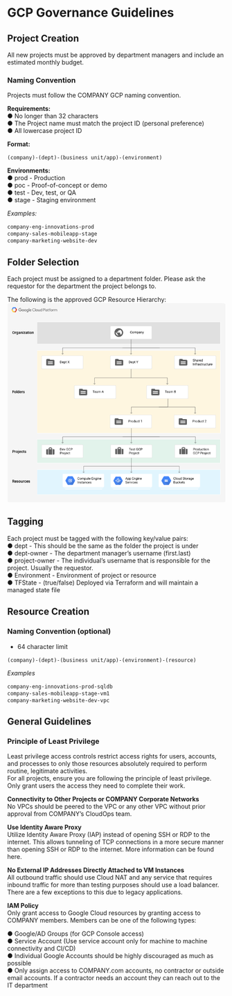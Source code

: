 # GCP Governance Guidelines 

## Project Creation
All new projects must be approved by department managers and include an estimated monthly budget.  

### **Naming Convention**
Projects must follow the COMPANY GCP naming convention.  

**Requirements:**   
●	No longer than 32 characters   
●	The Project name must match the project ID (personal preference)  
●	All lowercase project ID  


**Format:**  
```
(company)-(dept)-(business unit/app)-(environment)
```

**Environments:**  
●	prod	- Production   
●	poc	    - Proof-of-concept or demo  
●	test	- Dev, test, or QA  
●	stage   - Staging environment  

_Examples:_  
```
company-eng-innovations-prod  
company-sales-mobileapp-stage  
company-marketing-website-dev  
```
  

## Folder Selection
Each project must be assigned to a department folder. Please ask the requestor for the department the project belongs to.

The following is the approved GCP Resource Hierarchy:
![GCP Hierarchy Example](/img/gcp-hierarchy.png)

## Tagging
Each project must be tagged with the following key/value pairs:  
●	dept - This should be the same as the folder the project is under  
●	dept-owner - The department manager’s username (first.last)  
●	project-owner - The individual’s username that is responsible for the project. Usually the requestor.  
●	Environment - Environment of project or resource  
●	TFState  - (true/false) Deployed via Terraform and will maintain a managed state file  

## Resource Creation 
### **Naming Convention (optional)**
* 64 character limit  
```
(company)-(dept)-(business unit/app)-(environment)-(resource)
```
_Examples_  
```
company-eng-innovations-prod-sqldb  
company-sales-mobileapp-stage-vm1  
company-marketing-website-dev-vpc
```
## General Guidelines
### **Principle of Least Privilege**
Least privilege access controls restrict access rights for users, accounts, and processes to only those resources absolutely required to perform routine, legitimate activities.   
For all projects, ensure you are following the principle of least privilege. Only grant users the access they need to complete their work.  

**Connectivity to Other Projects or COMPANY Corporate Networks**  
No VPCs should be peered to the <PRIMARY SHARED VPC> VPC or any other VPC without prior approval from COMPANY’s CloudOps team.

**Use Identity Aware Proxy**  
Utilize Identity Aware Proxy (IAP) instead of opening SSH or RDP to the internet. This allows tunneling of TCP connections in a more secure manner than opening SSH or RDP to the internet. More information can be found here.

**No External IP Addresses Directly Attached to VM Instances**  
All outbound traffic should use Cloud NAT and any service that requires inbound traffic for more than testing purposes should use a load balancer. There are a few exceptions to this due to legacy applications.

**IAM Policy**  
Only grant access to Google Cloud resources by granting access to COMPANY members. Members can be one of the following types:

●	Google/AD Groups (for GCP Console access)  
●	Service Account (Use service account only for machine to machine connectivity and CI/CD)  
●	Individual Google Accounts should be highly discouraged as much as possible  
●	Only assign access to COMPANY.com accounts, no contractor or outside email accounts. If a contractor needs an account they can reach out to the IT department  

